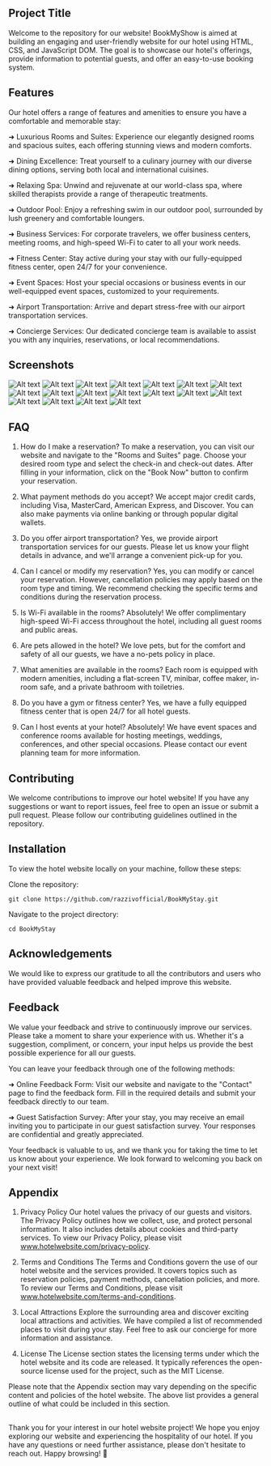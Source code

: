 ## Project Title

Welcome to the repository for our website! BookMyShow is aimed at building an engaging and user-friendly website for our hotel using HTML, CSS, and JavaScript DOM. The goal is to showcase our hotel's offerings, provide information to potential guests, and offer an easy-to-use booking system.

## Features

Our hotel offers a range of features and amenities to ensure you have a comfortable and memorable stay:

➜ Luxurious Rooms and Suites: Experience our elegantly designed rooms and spacious suites, each offering stunning views and modern comforts.

➜ Dining Excellence: Treat yourself to a culinary journey with our diverse dining options, serving both local and international cuisines.

➜ Relaxing Spa: Unwind and rejuvenate at our world-class spa, where skilled therapists provide a range of therapeutic treatments.

➜ Outdoor Pool: Enjoy a refreshing swim in our outdoor pool, surrounded by lush greenery and comfortable loungers.

➜ Business Services: For corporate travelers, we offer business centers, meeting rooms, and high-speed Wi-Fi to cater to all your work needs.

➜ Fitness Center: Stay active during your stay with our fully-equipped fitness center, open 24/7 for your convenience.

➜ Event Spaces: Host your special occasions or business events in our well-equipped event spaces, customized to your requirements.

➜ Airport Transportation: Arrive and depart stress-free with our airport transportation services.

➜ Concierge Services: Our dedicated concierge team is available to assist you with any inquiries, reservations, or local recommendations.

## Screenshots

![Alt text](<Screenshot (20).png>) ![Alt text](<Screenshot (21).png>) ![Alt text](<Screenshot (22).png>) ![Alt text](<Screenshot (23).png>) ![Alt text](<Screenshot (24).png>) ![Alt text](<Screenshot (25).png>) ![Alt text](<Screenshot (26).png>) ![Alt text](<Screenshot (27).png>) ![Alt text](<Screenshot (28).png>) ![Alt text](<Screenshot (30).png>) ![Alt text](<Screenshot (31).png>) ![Alt text](<Screenshot (32).png>) ![Alt text](<Screenshot (33).png>) ![Alt text](<Screenshot (34).png>) ![Alt text](<Screenshot (35).png>) ![Alt text](<Screenshot (36).png>) ![Alt text](<Screenshot (37).png>) ![Alt text](<Screenshot (38).png>)

## FAQ

1. How do I make a reservation?
   To make a reservation, you can visit our website and navigate to the "Rooms and Suites" page. Choose your desired room type and select the check-in and check-out dates. After filling in your information, click on the "Book Now" button to confirm your reservation.

2. What payment methods do you accept?
   We accept major credit cards, including Visa, MasterCard, American Express, and Discover. You can also make payments via online banking or through popular digital wallets.

3. Do you offer airport transportation?
   Yes, we provide airport transportation services for our guests. Please let us know your flight details in advance, and we'll arrange a convenient pick-up for you.

4. Can I cancel or modify my reservation?
   Yes, you can modify or cancel your reservation. However, cancellation policies may apply based on the room type and timing. We recommend checking the specific terms and conditions during the reservation process.

5. Is Wi-Fi available in the rooms?
   Absolutely! We offer complimentary high-speed Wi-Fi access throughout the hotel, including all guest rooms and public areas.

6. Are pets allowed in the hotel?
   We love pets, but for the comfort and safety of all our guests, we have a no-pets policy in place.

7. What amenities are available in the rooms?
   Each room is equipped with modern amenities, including a flat-screen TV, minibar, coffee maker, in-room safe, and a private bathroom with toiletries.

8. Do you have a gym or fitness center?
   Yes, we have a fully equipped fitness center that is open 24/7 for all hotel guests.

9. Can I host events at your hotel?
   Absolutely! We have event spaces and conference rooms available for hosting meetings, weddings, conferences, and other special occasions. Please contact our event planning team for more information.

## Contributing

We welcome contributions to improve our hotel website! If you have any suggestions or want to report issues, feel free to open an issue or submit a pull request. Please follow our contributing guidelines outlined in the repository.

## Installation

To view the hotel website locally on your machine, follow these steps:

Clone the repository:

    git clone https://github.com/razzivofficial/BookMyStay.git

Navigate to the project directory:

    cd BookMyStay

## Acknowledgements

We would like to express our gratitude to all the contributors and users who have provided valuable feedback and helped improve this website.

## Feedback

We value your feedback and strive to continuously improve our services. Please take a moment to share your experience with us. Whether it's a suggestion, compliment, or concern, your input helps us provide the best possible experience for all our guests.

You can leave your feedback through one of the following methods:

➜ Online Feedback Form: Visit our website and navigate to the "Contact" page to find the feedback form. Fill in the required details and submit your feedback directly to our team.

➜ Guest Satisfaction Survey: After your stay, you may receive an email inviting you to participate in our guest satisfaction survey. Your responses are confidential and greatly appreciated.

Your feedback is valuable to us, and we thank you for taking the time to let us know about your experience. We look forward to welcoming you back on your next visit!

## Appendix

1. Privacy Policy
   Our hotel values the privacy of our guests and visitors. The Privacy Policy outlines how we collect, use, and protect personal information. It also includes details about cookies and third-party services. To view our Privacy Policy, please visit www.hotelwebsite.com/privacy-policy.

2. Terms and Conditions
   The Terms and Conditions govern the use of our hotel website and the services provided. It covers topics such as reservation policies, payment methods, cancellation policies, and more. To review our Terms and Conditions, please visit www.hotelwebsite.com/terms-and-conditions.

3. Local Attractions
   Explore the surrounding area and discover exciting local attractions and activities. We have compiled a list of recommended places to visit during your stay. Feel free to ask our concierge for more information and assistance.

4. License
   The License section states the licensing terms under which the hotel website and its code are released. It typically references the open-source license used for the project, such as the MIT License.

Please note that the Appendix section may vary depending on the specific content and policies of the hotel website. The above list provides a general outline of what could be included in this section.

##

##

Thank you for your interest in our hotel website project! We hope you enjoy exploring our website and experiencing the hospitality of our hotel. If you have any questions or need further assistance, please don't hesitate to reach out. Happy browsing! 🏨
